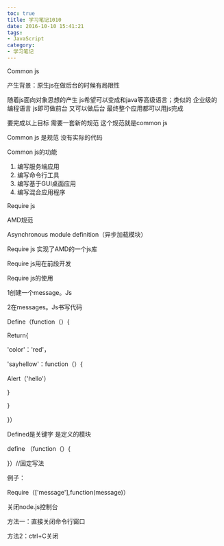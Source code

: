 ```yaml
---
toc: true
title: 学习笔记1010
date: 2016-10-10 15:41:21
tags:
- JavaScript
category: 
- 学习笔记
---
```

Common js

产生背景：原生js在做后台的时候有局限性

随着js面向对象思想的产生  js希望可以变成和java等高级语言；类似的  企业级的编程语言  js即可做前台  又可以做后台  最终整个应用都可以用js完成

要完成以上目标  需要一套新的规范  这个规范就是common  js

Common js 是规范 没有实际的代码

Common js的功能

1. 编写服务端应用
2. 编写命令行工具
3. 编写基于GUI桌面应用
4. 编写混合应用程序

Require  js

AMD规范

  Asynchronous module definition（异步加载模块）

Require js 实现了AMD的一个js库

Require js用在前段开发

Require js的使用

1创建一个message。Js

2在messages。Js书写代码

 Define（function（）{

   Return{

   'color'：'red'，

   'sayhellow'：function（）{

   Alert（'hello'）

}

}



}）

Defined是关键字 是定义的模块

define （function（）{

}）//固定写法

例子：

Require（['message'],function(message)）











关闭node.js控制台

方法一：直接关闭命令行窗口

方法2：ctrl+C关闭